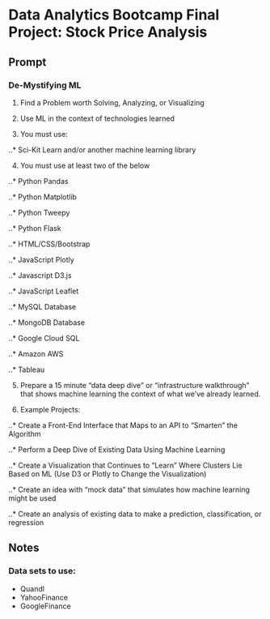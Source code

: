 # Data Analytics Bootcamp Final Project: Stock Price Analysis

## Prompt

### De-Mystifying ML

1. Find a Problem worth Solving, Analyzing, or Visualizing

2. Use ML in the context of technologies learned

3. You must use:

..* Sci-Kit Learn and/or another machine learning library

4. You must use at least two of the below

..* Python Pandas

..* Python Matplotlib

..* Python Tweepy

..* Python Flask

..* HTML/CSS/Bootstrap

..* JavaScript Plotly

..* Javascript D3.js

..* JavaScript Leaflet

..* MySQL Database

..* MongoDB Database

..* Google Cloud SQL

..* Amazon AWS

..* Tableau

5. Prepare a 15 minute “data deep dive” or “infrastructure walkthrough” that shows machine learning the context of what we’ve already learned.

6. Example Projects:

..* Create a Front-End Interface that Maps to an API to “Smarten” the Algorithm

..* Perform a Deep Dive of Existing Data Using Machine Learning 

..* Create a Visualization that Continues to “Learn” Where Clusters Lie Based on ML (Use D3 or Plotly to Change the Visualization)

..* Create an idea with “mock data” that simulates how machine learning might be used

..* Create an analysis of existing data to make a prediction, classification, or regression


## Notes

### Data sets to use:
- Quandl
- YahooFinance
- GoogleFinance
